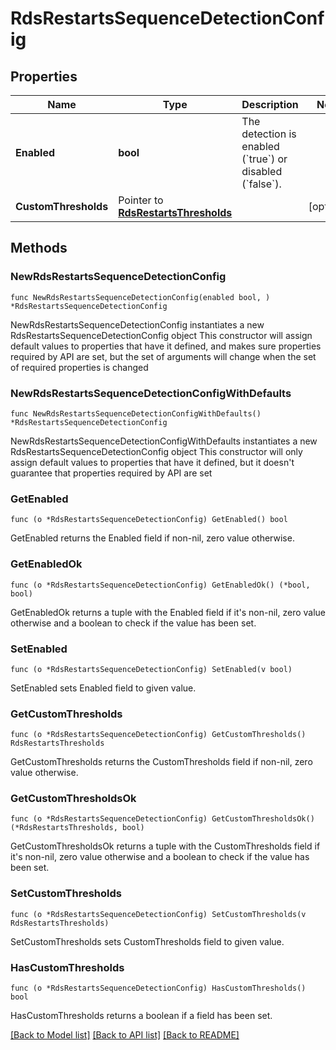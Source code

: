 # RdsRestartsSequenceDetectionConfig

## Properties

Name | Type | Description | Notes
------------ | ------------- | ------------- | -------------
**Enabled** | **bool** | The detection is enabled (&#x60;true&#x60;) or disabled (&#x60;false&#x60;). | 
**CustomThresholds** | Pointer to [**RdsRestartsThresholds**](RdsRestartsThresholds.md) |  | [optional] 

## Methods

### NewRdsRestartsSequenceDetectionConfig

`func NewRdsRestartsSequenceDetectionConfig(enabled bool, ) *RdsRestartsSequenceDetectionConfig`

NewRdsRestartsSequenceDetectionConfig instantiates a new RdsRestartsSequenceDetectionConfig object
This constructor will assign default values to properties that have it defined,
and makes sure properties required by API are set, but the set of arguments
will change when the set of required properties is changed

### NewRdsRestartsSequenceDetectionConfigWithDefaults

`func NewRdsRestartsSequenceDetectionConfigWithDefaults() *RdsRestartsSequenceDetectionConfig`

NewRdsRestartsSequenceDetectionConfigWithDefaults instantiates a new RdsRestartsSequenceDetectionConfig object
This constructor will only assign default values to properties that have it defined,
but it doesn't guarantee that properties required by API are set

### GetEnabled

`func (o *RdsRestartsSequenceDetectionConfig) GetEnabled() bool`

GetEnabled returns the Enabled field if non-nil, zero value otherwise.

### GetEnabledOk

`func (o *RdsRestartsSequenceDetectionConfig) GetEnabledOk() (*bool, bool)`

GetEnabledOk returns a tuple with the Enabled field if it's non-nil, zero value otherwise
and a boolean to check if the value has been set.

### SetEnabled

`func (o *RdsRestartsSequenceDetectionConfig) SetEnabled(v bool)`

SetEnabled sets Enabled field to given value.


### GetCustomThresholds

`func (o *RdsRestartsSequenceDetectionConfig) GetCustomThresholds() RdsRestartsThresholds`

GetCustomThresholds returns the CustomThresholds field if non-nil, zero value otherwise.

### GetCustomThresholdsOk

`func (o *RdsRestartsSequenceDetectionConfig) GetCustomThresholdsOk() (*RdsRestartsThresholds, bool)`

GetCustomThresholdsOk returns a tuple with the CustomThresholds field if it's non-nil, zero value otherwise
and a boolean to check if the value has been set.

### SetCustomThresholds

`func (o *RdsRestartsSequenceDetectionConfig) SetCustomThresholds(v RdsRestartsThresholds)`

SetCustomThresholds sets CustomThresholds field to given value.

### HasCustomThresholds

`func (o *RdsRestartsSequenceDetectionConfig) HasCustomThresholds() bool`

HasCustomThresholds returns a boolean if a field has been set.


[[Back to Model list]](../README.md#documentation-for-models) [[Back to API list]](../README.md#documentation-for-api-endpoints) [[Back to README]](../README.md)


